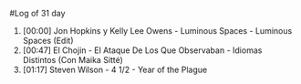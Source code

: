 #Log of 31 day

1. [00:00] Jon Hopkins y Kelly Lee Owens - Luminous Spaces - Luminous Spaces (Edit)
1. [00:47] El Chojin - El Ataque De Los Que Observaban - Idiomas Distintos (Con Maika Sitté)
1. [01:17] Steven Wilson - 4 1/2 - Year of the Plague
